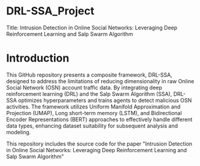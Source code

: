 # DRL-SSA_Project 
Title: Intrusion Detection in Online Social Networks: Leveraging Deep Reinforcement Learning and Salp Swarm Algorithm
# Introduction

This GitHub repository presents a composite framework, DRL-SSA, designed to address the limitations of reducing dimensionality in raw Online Social Network (OSN) account traffic data. By integrating deep reinforcement learning (DRL) and the Salp Swarm Algorithm (SSA), DRL-SSA optimizes hyperparameters and trains agents to detect malicious OSN activities. The framework utilizes Uniform Manifold Approximation and Projection (UMAP), Long short-term memory (LSTM), and Bidirectional Encoder Representations (BERT) approaches to effectively handle different data types, enhancing dataset suitability for subsequent analysis and modeling. 

This repository includes the source code for the paper "Intrusion Detection in Online Social Networks: Leveraging Deep Reinforcement Learning and Salp Swarm Algorithm"


